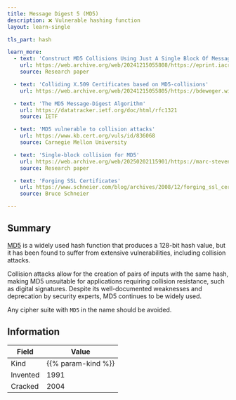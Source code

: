 ```yaml
---
title: Message Digest 5 (MD5)
description: ❌ Vulnerable hashing function
layout: learn-single

tls_part: hash

learn_more:
  - text: 'Construct MD5 Collisions Using Just A Single Block Of Message'
    url: https://web.archive.org/web/20241215055808/https://eprint.iacr.org/2010/643.pdf
    source: Research paper

  - text: 'Colliding X.509 Certificates based on MD5-collisions'
    url: https://web.archive.org/web/20241215055805/https://bdeweger.win.tue.nl/CollidingCertificates/

  - text: 'The MD5 Message-Digest Algorithm'
    url: https://datatracker.ietf.org/doc/html/rfc1321
    source: IETF

  - text: 'MD5 vulnerable to collision attacks'
    url: https://www.kb.cert.org/vuls/id/836068
    source: Carnegie Mellon University

  - text: 'Single-block collision for MD5'
    url: https://web.archive.org/web/20250202115901/https://marc-stevens.nl/research/md5-1block-collision/
    source: Research paper

  - text: 'Forging SSL Certificates'
    url: https://www.schneier.com/blog/archives/2008/12/forging_ssl_cer.html
    source: Bruce Schneier

---
```


## Summary

[MD5] is a widely used hash function that produces a 128-bit hash value, but it has been found to suffer from extensive vulnerabilities, including collision attacks.

Collision attacks allow for the creation of pairs of inputs with the same hash, making MD5 unsuitable for applications requiring collision resistance, such as digital signatures. Despite its well-documented weaknesses and deprecation by security experts, MD5 continues to be widely used.

Any cipher suite with `MD5` in the name should be avoided.

## Information

| Field    | Value              |
|----------|--------------------|
| Kind     | {{% param-kind %}} |
| Invented | 1991               |
| Cracked  | 2004               |

[MD5]: https://en.wikipedia.org/wiki/MD5
